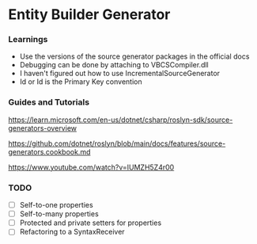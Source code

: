 ﻿# Entity Builder Generator

### Learnings
* Use the versions of the source generator packages in the official docs
* Debugging can be done by attaching to VBCSCompiler.dll
* I haven't figured out how to use IncrementalSourceGenerator
* Id or <EntityName>Id is the Primary Key convention

### Guides and Tutorials

https://learn.microsoft.com/en-us/dotnet/csharp/roslyn-sdk/source-generators-overview

https://github.com/dotnet/roslyn/blob/main/docs/features/source-generators.cookbook.md

https://www.youtube.com/watch?v=IUMZH5Z4r00

### TODO

* [ ] Self-to-one properties
* [ ] Self-to-many properties
* [ ] Protected and private setters for properties
* [ ] Refactoring to a SyntaxReceiver